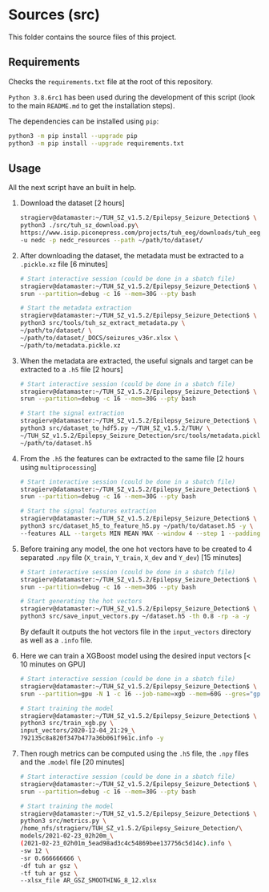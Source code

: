 # Sources (src)

This folder contains the source files of this project.

## Requirements

Checks the `requirements.txt` file at the root of this repository.

`Python 3.8.6rc1` has been used during the development of this script (look to the main `README.md` to get the installation steps).

The dependencies can be installed using `pip`:

```bash
python3 -m pip install --upgrade pip
python3 -m pip install --upgrade requirements.txt
```

## Usage

All the next script have an built in help.

1. Download the dataset [2 hours]

   ```bash
   stragierv@datamaster:~/TUH_SZ_v1.5.2/Epilepsy_Seizure_Detection$ \
   python3 ./src/tuh_sz_download.py\
   https://www.isip.piconepress.com/projects/tuh_eeg/downloads/tuh_eeg_seizure/v1.5.2/ \
   -u nedc -p nedc_resources --path ~/path/to/dataset/
   ```

2. After downloading the dataset, the metadata must be extracted to a `.pickle.xz` file [6 minutes]

   ```bash
   # Start interactive session (could be done in a sbatch file)
   stragierv@datamaster:~/TUH_SZ_v1.5.2/Epilepsy_Seizure_Detection$ \
   srun --partition=debug -c 16 --mem=30G --pty bash

   # Start the metadata extraction
   stragierv@datamaster:~/TUH_SZ_v1.5.2/Epilepsy_Seizure_Detection$ \
   python3 src/tools/tuh_sz_extract_metadata.py \
   ~/path/to/dataset/ \
   ~/path/to/dataset/_DOCS/seizures_v36r.xlsx \
   ~/path/to/metadata.pickle.xz
   ```

3. When the metadata are extracted, the useful signals and target can be extracted to a `.h5` file [2 hours]

   ```bash
   # Start interactive session (could be done in a sbatch file)
   stragierv@datamaster:~/TUH_SZ_v1.5.2/Epilepsy_Seizure_Detection$ \
   srun --partition=debug -c 16 --mem=30G --pty bash

   # Start the signal extraction
   stragierv@datamaster:~/TUH_SZ_v1.5.2/Epilepsy_Seizure_Detection$ \
   python3 src/dataset_to_hdf5.py ~/TUH_SZ_v1.5.2/TUH/ \
   ~/TUH_SZ_v1.5.2/Epilepsy_Seizure_Detection/src/tools/metadata.pickle.xz \
   ~/path/to/dataset.h5
   ```

4. From the `.h5` the features can be extracted to the same file [2 hours using `multiprocessing`]

   ```bash
   # Start interactive session (could be done in a sbatch file)
   stragierv@datamaster:~/TUH_SZ_v1.5.2/Epilepsy_Seizure_Detection$ \
   srun --partition=debug -c 16 --mem=30G --pty bash

   # Start the signal features extraction
   stragierv@datamaster:~/TUH_SZ_v1.5.2/Epilepsy_Seizure_Detection$ \
   python3 src/dataset_h5_to_feature_h5.py ~/path/to/dataset.h5 -y \
   --features ALL --targets MIN MEAN MAX --window 4 --step 1 --padding 0
   ```

5. Before training any model, the one hot vectors have to be created to 4 separated `.npy` file (`X_train`, `Y_train`, `X_dev` and `Y_dev`) [15 minutes]

   ```bash
   # Start interactive session (could be done in a sbatch file)
   stragierv@datamaster:~/TUH_SZ_v1.5.2/Epilepsy_Seizure_Detection$ \
   srun --partition=debug -c 16 --mem=30G --pty bash

   # Start generating the hot vectors
   stragierv@datamaster:~/TUH_SZ_v1.5.2/Epilepsy_Seizure_Detection$ \
   python3 src/save_input_vectors.py ~/dataset.h5 -th 0.8 -rp -a -y
   ```

   By default it outputs the hot vectors file in the `input_vectors` directory as well as a `.info` file.

6. Here we can train a XGBoost model using the desired input vectors [< 10 minutes on GPU]

   ```bash
   # Start interactive session (could be done in a sbatch file)
   stragierv@datamaster:~/TUH_SZ_v1.5.2/Epilepsy_Seizure_Detection$ \
   srun --partition=gpu -N 1 -c 16 --job-name=xgb --mem=60G --gres="gpu:3" --pty bash

   # Start training the model
   stragierv@datamaster:~/TUH_SZ_v1.5.2/Epilepsy_Seizure_Detection$ \
   python3 src/train_xgb.py \
   input_vectors/2020-12-04_21:29_\
   792135c8a820f347b477a36b061f961c.info -y
   ```

7. Then rough metrics can be computed using the `.h5` file, the `.npy` files and the `.model` file [20 minutes]

   ```bash
   # Start interactive session (could be done in a sbatch file)
   stragierv@datamaster:~/TUH_SZ_v1.5.2/Epilepsy_Seizure_Detection$ \
   srun --partition=debug -c 16 --mem=30G --pty bash

   # Start training the model
   stragierv@datamaster:~/TUH_SZ_v1.5.2/Epilepsy_Seizure_Detection$ \
   python3 src/metrics.py \
   /home_nfs/stragierv/TUH_SZ_v1.5.2/Epilepsy_Seizure_Detection/\
   models/2021-02-23_02h20m_\
   (2021-02-23_02h01m_5ead98ad3c4c54869bee137756c5d14c).info \
   -sw 12 \
   -sr 0.666666666 \
   -df tuh ar gsz \
   -tf tuh ar gsz \
   --xlsx_file AR_GSZ_SMOOTHING_8_12.xlsx
   ```

